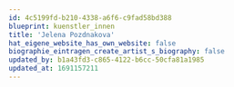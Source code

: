 ```yaml
---
id: 4c5199fd-b210-4338-a6f6-c9fad58bd388
blueprint: kuenstler_innen
title: 'Jelena Pozdnakova'
hat_eigene_website_has_own_website: false
biographie_eintragen_create_artist_s_biography: false
updated_by: b1a43fd3-c865-4122-b6cc-50cfa81a1985
updated_at: 1691157211
---
```

